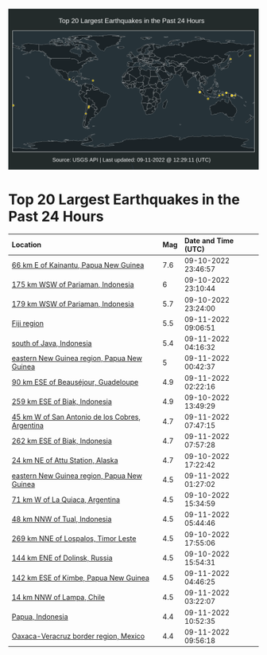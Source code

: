 ![Map](./map.png)

# Top 20 Largest Earthquakes in the Past 24 Hours

| Location | Mag | Date and Time (UTC) |
|:---|:---|:---|
| [66 km E of Kainantu, Papua New Guinea](https://earthquake.usgs.gov/earthquakes/eventpage/us6000iitd) | 7.6 | 09-10-2022 23:46:57 |
| [175 km WSW of Pariaman, Indonesia](https://earthquake.usgs.gov/earthquakes/eventpage/us6000iisb) | 6 | 09-10-2022 23:10:44 |
| [179 km WSW of Pariaman, Indonesia](https://earthquake.usgs.gov/earthquakes/eventpage/us6000iisl) | 5.7 | 09-10-2022 23:24:00 |
| [Fiji region](https://earthquake.usgs.gov/earthquakes/eventpage/us7000i764) | 5.5 | 09-11-2022 09:06:51 |
| [south of Java, Indonesia](https://earthquake.usgs.gov/earthquakes/eventpage/us7000i74s) | 5.4 | 09-11-2022 04:16:32 |
| [eastern New Guinea region, Papua New Guinea](https://earthquake.usgs.gov/earthquakes/eventpage/us7000i73p) | 5 | 09-11-2022 00:42:37 |
| [90 km ESE of Beauséjour, Guadeloupe](https://earthquake.usgs.gov/earthquakes/eventpage/us7000i74a) | 4.9 | 09-11-2022 02:22:16 |
| [259 km ESE of Biak, Indonesia](https://earthquake.usgs.gov/earthquakes/eventpage/us6000iiq2) | 4.9 | 09-10-2022 13:49:29 |
| [45 km W of San Antonio de los Cobres, Argentina](https://earthquake.usgs.gov/earthquakes/eventpage/us7000i75u) | 4.7 | 09-11-2022 07:47:15 |
| [262 km ESE of Biak, Indonesia](https://earthquake.usgs.gov/earthquakes/eventpage/us7000i75v) | 4.7 | 09-11-2022 07:57:28 |
| [24 km NE of Attu Station, Alaska](https://earthquake.usgs.gov/earthquakes/eventpage/us6000iiqx) | 4.7 | 09-10-2022 17:22:42 |
| [eastern New Guinea region, Papua New Guinea](https://earthquake.usgs.gov/earthquakes/eventpage/us7000i73u) | 4.5 | 09-11-2022 01:27:02 |
| [71 km W of La Quiaca, Argentina](https://earthquake.usgs.gov/earthquakes/eventpage/us6000iiqa) | 4.5 | 09-10-2022 15:34:59 |
| [48 km NNW of Tual, Indonesia](https://earthquake.usgs.gov/earthquakes/eventpage/us7000i75i) | 4.5 | 09-11-2022 05:44:46 |
| [269 km NNE of Lospalos, Timor Leste](https://earthquake.usgs.gov/earthquakes/eventpage/us6000iiqz) | 4.5 | 09-10-2022 17:55:06 |
| [144 km ENE of Dolinsk, Russia](https://earthquake.usgs.gov/earthquakes/eventpage/us6000iiqh) | 4.5 | 09-10-2022 15:54:31 |
| [142 km ESE of Kimbe, Papua New Guinea](https://earthquake.usgs.gov/earthquakes/eventpage/us7000i752) | 4.5 | 09-11-2022 04:46:25 |
| [14 km NNW of Lampa, Chile](https://earthquake.usgs.gov/earthquakes/eventpage/us7000i74q) | 4.5 | 09-11-2022 03:22:07 |
| [Papua, Indonesia](https://earthquake.usgs.gov/earthquakes/eventpage/us7000i76i) | 4.4 | 09-11-2022 10:52:35 |
| [Oaxaca-Veracruz border region, Mexico](https://earthquake.usgs.gov/earthquakes/eventpage/us7000i76f) | 4.4 | 09-11-2022 09:56:18 |
